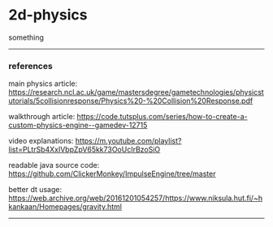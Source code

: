 # 2d-physics

something

---

### references

main physics article: https://research.ncl.ac.uk/game/mastersdegree/gametechnologies/physicstutorials/5collisionresponse/Physics%20-%20Collision%20Response.pdf

walkthrough article: https://code.tutsplus.com/series/how-to-create-a-custom-physics-engine--gamedev-12715

video explanations: https://m.youtube.com/playlist?list=PLtrSb4XxIVbpZpV65kk73OoUcIrBzoSiO

readable java source code: https://github.com/ClickerMonkey/ImpulseEngine/tree/master

better dt usage: https://web.archive.org/web/20161201054257/https://www.niksula.hut.fi/~hkankaan/Homepages/gravity.html

---
